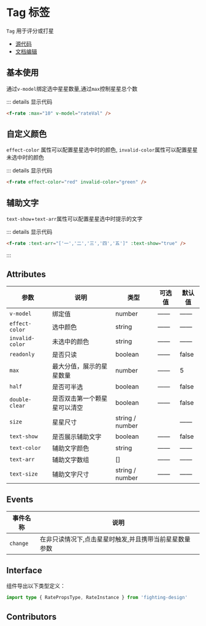 # Tag 标签

`Tag` 用于评分或打星

- [源代码](https://github.com/FightingDesign/fighting-design/tree/master/packages/fighting-design/rate)
- [文档编辑](https://github.com/FightingDesign/fighting-design/blob/master/docs/docs/components/rate.md)

## 基本使用

通过`v-model`绑定选中星星数量,通过`max`控制星星总个数
<f-rate :max="10" v-model="rateVal" />

::: details 显示代码

```html
<f-rate :max="10" v-model="rateVal" />
```

## 自定义颜色

`effect-color` 属性可以配置星星选中时的颜色, `invalid-color`属性可以配置星星未选中时的颜色
<f-rate effect-color="red" invalid-color="green"  />

::: details 显示代码

```html
<f-rate effect-color="red" invalid-color="green" />
```

## 辅助文字

`text-show`+`text-arr`属性可以配置星星选中时提示的文字
<f-rate 
    :text-arr="['一','二','三','四','五']" 
    :text-show="true"
  />

::: details 显示代码

```html
<f-rate :text-arr="['一','二','三','四','五']" :text-show="true" />
```

:::

## Attributes

| 参数             | 说明                         | 类型            | 可选值 | 默认值 |
| ---------------- | ---------------------------- | --------------- | ------ | ------ |
| `v-model`        | 绑定值                       | number          | ——     | ——     |
| `effect-color`   | 选中颜色                     | string          | ——     | ——     |
| `invalid-color ` | 未选中的颜色                 | string          | ——     | ——     |
| `readonly`       | 是否只读                     | boolean         | ——     | false  |
| `max`            | 最大分值，展示的星星数量     | number          | ——     | 5      |
| `half`           | 是否可半选                   | boolean         | ——     | false  |
| `double-clear`   | 是否双击第一个颗星星可以清空 | boolean         | ——     | false  |
| `size`           | 星星尺寸                     | string / number |        | ——     |
| `text-show`      | 是否展示辅助文字             | boolean         | ——     | false  |
| `text-color`     | 辅助文字颜色                 | string          | ——     | ——     |
| `text-arr`       | 辅助文字数组                 | []              | ——     | ——     |
| `text-size`      | 辅助文字尺寸                 | string / number | ——     | ——     |

## Events

| 事件名称 | 说明                                                   |
| -------- | ------------------------------------------------------ |
| `change` | 在非只读情况下,点击星星时触发,并且携带当前星星数量参数 |

## Interface

组件导出以下类型定义：

```ts
import type { RatePropsType, RateInstance } from 'fighting-design'
```

## Contributors

<a href="https://github.com/Tyh2001" target="_blank">
  <f-avatar round src="https://avatars.githubusercontent.com/u/73180970?v=4" />
</a>

<a href="https://github.com/caicailv" target="_blank">
  <f-avatar round src="https://avatars.githubusercontent.com/u/46363316?s=400&u=1acd849d3c5c95055bf4eebd713532f613abdca3&v=4" />
</a>
